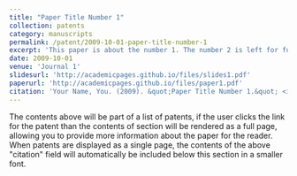 ```yaml
---
title: "Paper Title Number 1"
collection: patents
category: manuscripts
permalink: /patent/2009-10-01-paper-title-number-1
excerpt: 'This paper is about the number 1. The number 2 is left for future work.'
date: 2009-10-01
venue: 'Journal 1'
slidesurl: 'http://academicpages.github.io/files/slides1.pdf'
paperurl: 'http://academicpages.github.io/files/paper1.pdf'
citation: 'Your Name, You. (2009). &quot;Paper Title Number 1.&quot; <i>Journal 1</i>. 1(1).'
---
```


The contents above will be part of a list of patents, if the user clicks the link for the patent than the contents of section will be rendered as a full page, allowing you to provide more information about the paper for the reader. When patents are displayed as a single page, the contents of the above "citation" field will automatically be included below this section in a smaller font.